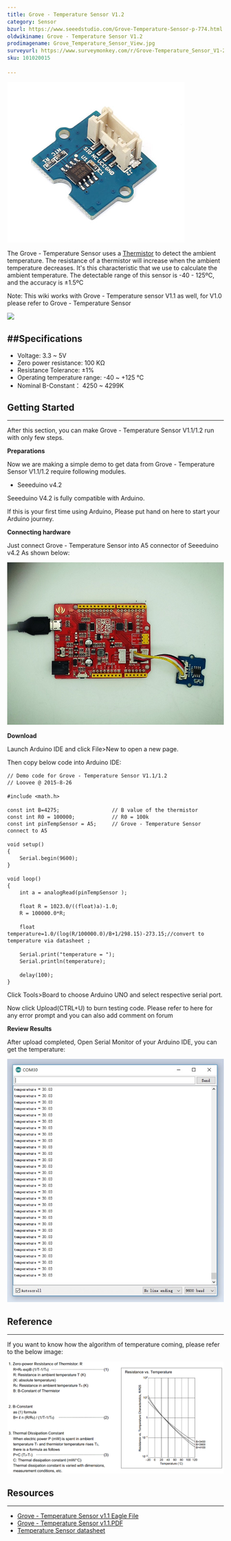 ```yaml
---
title: Grove - Temperature Sensor V1.2
category: Sensor
bzurl: https://www.seeedstudio.com/Grove-Temperature-Sensor-p-774.html
oldwikiname: Grove - Temperature Sensor V1.2
prodimagename: Grove_Temperature_Sensor_View.jpg
surveyurl: https://www.surveymonkey.com/r/Grove-Temperature_Sensor_V1-2
sku: 101020015

---
```

![](https://github.com/SeeedDocument/Grove-Temperature_Sensor_V1.2/raw/master/img/Grove_Temperature_Sensor_View.jpg)

The Grove - Temperature Sensor uses a [Thermistor](https://github.com/SeeedDocument/Grove-Temperature_Sensor_V1.2/raw/master/res/NCP18WF104F03RC.pdf) to detect the ambient temperature. The resistance of a thermistor will increase when the ambient temperature decreases. It's this characteristic that we use to calculate the ambient temperature. The detectable range of this sensor is -40 - 125ºC, and the accuracy is ±1.5ºC

Note: This wiki works with Grove - Temperature sensor V1.1 as well, for V1.0 please refer to Grove - Temperature Sensor

[![](https://github.com/SeeedDocument/Seeed-WiKi/raw/master/docs/images/300px-Get_One_Now_Banner-ragular.png)](https://www.seeedstudio.com/Grove-Temperature-Sensor-p-774.html)

##Specifications
---
- Voltage: 3.3 ~ 5V
- Zero power resistance: 100 KΩ
- Resistance Tolerance: ±1%
- Operating temperature range: -40 ~ +125 ℃
- Nominal B-Constant： 4250 ~ 4299K

## Getting Started
---
After this section, you can make Grove - Temperature Sensor V1.1/1.2 run with only few steps.

**Preparations**  

Now we are making a simple demo to get data from Grove - Temperature Sensor V1.1/1.2 require following modules.

- Seeeduino v4.2

Seeeduino V4.2 is fully compatible with Arduino.

If this is your first time using Arduino, Please put hand on here to start your Arduino journey.

**Connecting hardware**

Just connect Grove - Temperature Sensor into A5 connector of Seeeduino v4.2
As shown below:

![](https://github.com/SeeedDocument/Grove-Temperature_Sensor_V1.2/raw/master/img/Grove_Temperature_Sensor_Hw_connect.jpg)


**Download**

Launch Arduino IDE and click File>New to open a new page.

Then copy below code into Arduino IDE:
```
// Demo code for Grove - Temperature Sensor V1.1/1.2
// Loovee @ 2015-8-26

#include <math.h>

const int B=4275;                 // B value of the thermistor
const int R0 = 100000;            // R0 = 100k
const int pinTempSensor = A5;     // Grove - Temperature Sensor connect to A5

void setup()
{
    Serial.begin(9600);
}

void loop()
{
    int a = analogRead(pinTempSensor );

    float R = 1023.0/((float)a)-1.0;
    R = 100000.0*R;

    float temperature=1.0/(log(R/100000.0)/B+1/298.15)-273.15;//convert to temperature via datasheet ;

    Serial.print("temperature = ");
    Serial.println(temperature);

    delay(100);
}
```

Click Tools>Board to choose Arduino UNO and select respective serial port.

Now click Upload(CTRL+U) to burn testing code. Please refer to here for any error prompt and you can also add comment on forum

**Review Results**

After upload completed, Open Serial Monitor of your Arduino IDE, you can get the temperature:

![](https://github.com/SeeedDocument/Grove-Temperature_Sensor_V1.2/raw/master/img/Grove_Temperature_Sensor_result.jpg)


## Reference
---
If you want to know how the algorithm of temperature coming, please refer to the below image:

![](https://github.com/SeeedDocument/Grove-Temperature_Sensor_V1.2/raw/master/img/Grove_Temperature_Sensor_Basic_Characteristics.jpg)


## Resources
---
- [Grove - Temperature Sensor v1.1 Eagle File](https://github.com/SeeedDocument/Grove-Temperature_Sensor_V1.2/raw/master/res/Grove_-_Temperature_sensor_v1.1.zip)
- [Grove - Temperature Sensor v1.1.PDF](https://github.com/SeeedDocument/Grove-Temperature_Sensor_V1.2/raw/master/res/Grove_-_Temperature_sensor_v1.1.pdf)
- [Temperature Sensor datasheet](https://github.com/SeeedDocument/Grove-Temperature_Sensor_V1.2/raw/master/res/NCP18WF104F03RC.pdf)
